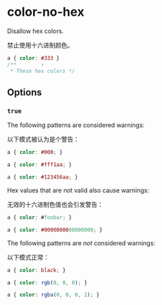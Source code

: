 # color-no-hex

Disallow hex colors.

禁止使用十六进制颜色。

```css
a { color: #333 }
/**        ↑
 * These hex colors */
```

## Options

### `true`

The following patterns are considered warnings:

以下模式被认为是个警告：

```css
a { color: #000; }
```

```css
a { color: #fff1aa; }
```

```css
a { color: #123456aa; }
```

Hex values that are not valid also cause warnings:

无效的十六进制色值也会引发警告：

```css
a { color: #foobar; }
```

```css
a { color: #0000000000000000; }
```

The following patterns are *not* considered warnings:

以下模式正常：

```css
a { color: black; }
```

```css
a { color: rgb(0, 0, 0); }
```

```css
a { color: rgba(0, 0, 0, 1); }
```
